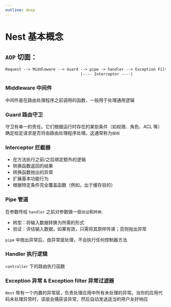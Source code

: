 ```yaml
---
outline: deep
---
```


# Nest 基本概念

## `AOP` 切面：

```txt
Request --> Middleware --> Guard --> pipe -> handler --> Exception Filter --> Response
                                 |---- Interceptor ----|
```

### Middleware 中间件

中间件是在路由处理程序之前调用的函数，一般用于处理通用逻辑

### Guard 路由守卫

守卫有单一的责任。它们根据运行时存在的某些条件（如权限、角色、ACL 等）确定给定请求是否将由路由处理程序处理。这通常称为`授权`

### Interceptor 拦截器

- 在方法执行之前/之后绑定额外的逻辑
- 转换函数返回的结果
- 转换函数抛出的异常
- 扩展基本功能行为
- 根据特定条件完全覆盖函数（例如，出于缓存目的）

### Pipe 管道

在参数传给 `handler` 之前对参数做一些`验证`和`转换`:

- 转型：将输入数据转换为所需的形式
- 验证：评估输入数据，如果有效，只需将其原样传递；否则抛出异常

`pipe` 中抛出异常后，由异常层处理，不会执行任何控制器方法

### Handler 执行逻辑

`controller` 下的路由执行函数

### Exception 异常 & Exception filter 异常过滤器

`Nest` 带有一个内置的异常层，负责处理应用中所有未处理的异常。当你的应用代码未处理异常时，该层会捕获该异常，然后自动发送适当的用户友好响应
